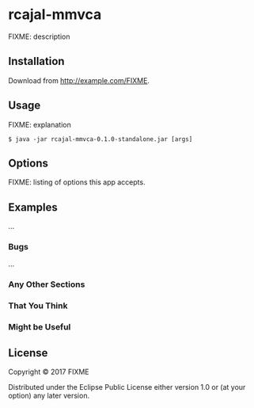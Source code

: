 # rcajal-mmvca

FIXME: description

## Installation

Download from http://example.com/FIXME.

## Usage

FIXME: explanation

    $ java -jar rcajal-mmvca-0.1.0-standalone.jar [args]

## Options

FIXME: listing of options this app accepts.

## Examples

...

### Bugs

...

### Any Other Sections
### That You Think
### Might be Useful

## License

Copyright © 2017 FIXME

Distributed under the Eclipse Public License either version 1.0 or (at
your option) any later version.
